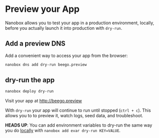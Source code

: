 # Preview your App

Nanobox allows you to test your app in a production environment, locally, before you actually launch it into production with `dry-run`.

## Add a preview DNS
Add a convenient way to access your app from the browser:

```bash
nanobox dns add dry-run beego.preview
```

## dry-run the app

```bash
nanobox deploy dry-run
```

Visit your app at <a href="http://beego.preview" target="\_blank">http://beego.preview</a>

With `dry-run` your app will continue to run until stopped (`ctrl + c`). This allows you to to preview it, watch logs, seed data, and troubleshoot.

**HEADS UP**: You can add environment variables to dry-run the same way you do [locally](/golang/beego/local-evars) with `nanobox add evar dry-run KEY=VALUE`.
